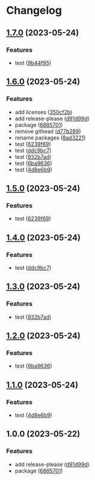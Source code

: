 # Changelog

## [1.7.0](https://github.com/fshovchko/esl-monorepo-test/compare/esl-monorepo-test-package-1-v1.6.0...esl-monorepo-test-package-1-v1.7.0) (2023-05-24)


### Features

* test ([9b44f95](https://github.com/fshovchko/esl-monorepo-test/commit/9b44f95a4fca6cdb66e384aae3e6d91c7f118011))

## [1.6.0](https://github.com/fshovchko/esl-monorepo-test/compare/esl-monorepo-test-package-1-v1.5.0...esl-monorepo-test-package-1-v1.6.0) (2023-05-24)


### Features

* add licenses ([350cf2b](https://github.com/fshovchko/esl-monorepo-test/commit/350cf2bba38e31a660df67fc902efd50a795528e))
* add release-please ([d91d99d](https://github.com/fshovchko/esl-monorepo-test/commit/d91d99d27b6262b89b881a5b7ca91a8c0ed40729))
* package ([6885701](https://github.com/fshovchko/esl-monorepo-test/commit/6885701b8b9dea8e9cdf987148be113d3bc8b2a4))
* remove githead ([d77b289](https://github.com/fshovchko/esl-monorepo-test/commit/d77b2895e5defe4f0a3612ecd6badfd622692e3d))
* rename packages ([8ad3221](https://github.com/fshovchko/esl-monorepo-test/commit/8ad32212d0b8cbdb0e9efb9b24ed5a1fbd21744c))
* test ([6239f69](https://github.com/fshovchko/esl-monorepo-test/commit/6239f693250c1ebad8b5a60fc724b14a7b66fd8d))
* test ([ddc9bc7](https://github.com/fshovchko/esl-monorepo-test/commit/ddc9bc700ce5c5e86d735c3fc5154255db6ef1dd))
* test ([932b7ad](https://github.com/fshovchko/esl-monorepo-test/commit/932b7ad67472760d08ff1b8aa147d8bb1cf11965))
* test ([6ba9636](https://github.com/fshovchko/esl-monorepo-test/commit/6ba9636538531f0fd7831f976299aa3f1d19c236))
* test ([4d8e6b9](https://github.com/fshovchko/esl-monorepo-test/commit/4d8e6b96d566064a659087b9ffd7e6520f35ec90))

## [1.5.0](https://github.com/fshovchko/esl-monorepo-test/compare/package-1-v1.4.0...package-1-v1.5.0) (2023-05-24)


### Features

* test ([6239f69](https://github.com/fshovchko/esl-monorepo-test/commit/6239f693250c1ebad8b5a60fc724b14a7b66fd8d))

## [1.4.0](https://github.com/fshovchko/esl-monorepo-test/compare/package-1-v1.3.0...package-1-v1.4.0) (2023-05-24)


### Features

* test ([ddc9bc7](https://github.com/fshovchko/esl-monorepo-test/commit/ddc9bc700ce5c5e86d735c3fc5154255db6ef1dd))

## [1.3.0](https://github.com/fshovchko/esl-monorepo-test/compare/package-1-v1.2.0...package-1-v1.3.0) (2023-05-24)


### Features

* test ([932b7ad](https://github.com/fshovchko/esl-monorepo-test/commit/932b7ad67472760d08ff1b8aa147d8bb1cf11965))

## [1.2.0](https://github.com/fshovchko/esl-monorepo-test/compare/package-1-v1.1.0...package-1-v1.2.0) (2023-05-24)


### Features

* test ([6ba9636](https://github.com/fshovchko/esl-monorepo-test/commit/6ba9636538531f0fd7831f976299aa3f1d19c236))

## [1.1.0](https://github.com/fshovchko/esl-monorepo-test/compare/package-1-v1.0.0...package-1-v1.1.0) (2023-05-24)


### Features

* test ([4d8e6b9](https://github.com/fshovchko/esl-monorepo-test/commit/4d8e6b96d566064a659087b9ffd7e6520f35ec90))

## 1.0.0 (2023-05-22)


### Features

* add release-please ([d91d99d](https://github.com/fshovchko/esl-monorepo-test/commit/d91d99d27b6262b89b881a5b7ca91a8c0ed40729))
* package ([6885701](https://github.com/fshovchko/esl-monorepo-test/commit/6885701b8b9dea8e9cdf987148be113d3bc8b2a4))

